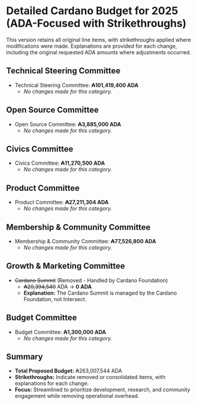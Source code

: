 # Detailed Cardano Budget for 2025 (ADA-Focused with Strikethroughs)

This version retains all original line items, with strikethroughs applied where modifications were made. Explanations are provided for each change, including the original requested ADA amounts where adjustments occurred.

## Technical Steering Committee
- Technical Steering Committee: **₳101,419,400 ADA**
  - _No changes made for this category._

## Open Source Committee
- Open Source Committee: **₳3,885,000 ADA**
  - _No changes made for this category._

## Civics Committee
- Civics Committee: **₳11,270,500 ADA**
  - _No changes made for this category._

## Product Committee
- Product Committee: **₳27,211,304 ADA**
  - _No changes made for this category._

## Membership & Community Committee
- Membership & Community Committee: **₳77,526,800 ADA**
  - _No changes made for this category._

## Growth & Marketing Committee
- ~~Cardano Summit~~ (Removed - Handled by Cardano Foundation)
  - ~~₳20,394,540~~ ADA → **0 ADA**
  - **Explanation:** The Cardano Summit is managed by the Cardano Foundation, not Intersect.

## Budget Committee
- Budget Committee: **₳1,300,000 ADA**
  - _No changes made for this category._

## Summary
- **Total Proposed Budget:** ₳263,007,544 ADA
- **Strikethroughs:** Indicate removed or consolidated items, with explanations for each change.
- **Focus:** Streamlined to prioritize development, research, and community engagement while removing operational overhead.
